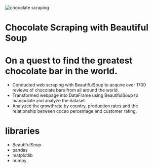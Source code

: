![chocolate scraping](https://user-images.githubusercontent.com/26355917/142493429-a74a7c7a-2b2c-41cb-a8fd-dc78dc1a791c.gif)


# Chocolate Scraping with Beautiful Soup


# On a quest to find the greatest chocolate bar in the world.
* Conducted web scraping with BeautifulSoup to acquire over 1700 reviews of chocolate bars from all around the world.
* Transformed webpage into DataFrame using BeautifulSoup to manipulate and analyze the dataset.
* Analyzed the growthrate by country, production rates and the relationship between cocao percentage and customer rating.

# libraries
* BeautifulSoup
* pandas
* matplotlib
* numpy

